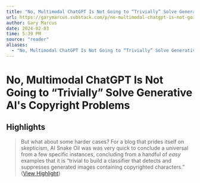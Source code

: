 ```yaml
---
title: "No, Multimodal ChatGPT Is Not Going to “Trivially” Solve Generative AI's Copyright Problems"
url: https://garymarcus.substack.com/p/no-multimodal-chatgpt-is-not-going
author: Gary Marcus
date: 2024-02-03
time: 5:39 PM
source: "reader"
aliases:
  - "No, Multimodal ChatGPT Is Not Going to “Trivially” Solve Generative AI's Copyright Problems"
---
```

# No, Multimodal ChatGPT Is Not Going to “Trivially” Solve Generative AI's Copyright Problems

## Highlights
> But what about some harder cases? For a blog that prides itself on skepticism, AI Snake Oil was was very quick to conclude a universal from a few specific instances, concluding from a handful of *easy* examples that it is “trivial to build a classifier that detects and suppresses generated images containing copyrighted characters.” ([View Highlight](https://read.readwise.io/read/01hmx81kapqyrzg44vw334j4v7))

